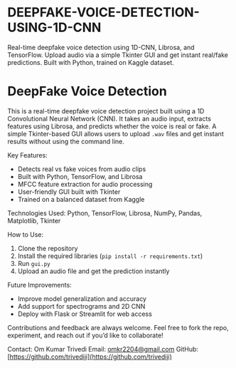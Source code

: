 # DEEPFAKE-VOICE-DETECTION-USING-1D-CNN
Real-time deepfake voice detection using 1D-CNN, Librosa, and TensorFlow. Upload audio via a simple Tkinter GUI and get instant real/fake predictions. Built with Python, trained on Kaggle dataset.
# DeepFake Voice Detection

This is a real-time deepfake voice detection project built using a 1D Convolutional Neural Network (CNN). It takes an audio input, extracts features using Librosa, and predicts whether the voice is real or fake. A simple Tkinter-based GUI allows users to upload `.wav` files and get instant results without using the command line.

Key Features:

* Detects real vs fake voices from audio clips
* Built with Python, TensorFlow, and Librosa
* MFCC feature extraction for audio processing
* User-friendly GUI built with Tkinter
* Trained on a balanced dataset from Kaggle

Technologies Used:
Python, TensorFlow, Librosa, NumPy, Pandas, Matplotlib, Tkinter

How to Use:

1. Clone the repository
2. Install the required libraries (`pip install -r requirements.txt`)
3. Run `gui.py`
4. Upload an audio file and get the prediction instantly

Future Improvements:

* Improve model generalization and accuracy
* Add support for spectrograms and 2D CNN
* Deploy with Flask or Streamlit for web access

Contributions and feedback are always welcome. Feel free to fork the repo, experiment, and reach out if you’d like to collaborate!

Contact:
Om Kumar Trivedi
Email: [omkr2204@gmail.com](mailto:omkr2204@gmail.com)
GitHub: [https://github.com/trivediji](https://github.com/trivediji)
